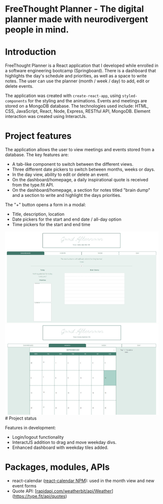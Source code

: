 # FreeThought Planner - The digital planner made with neurodivergent people in mind.

# Introduction

FreeThought Planner is a React application that I developed while enrolled in a software engineering bootcamp (Springboard). There is a dashboard that highlights the day's schedule and priorities, as well as a space to write notes. The user can use the planner (month / week / day) to add, edit or delete events.

The application was created with `create-react-app`, using `styled-components` for the styling and the animations. Events and meetings are stored on a MongoDB database. The technologies used include: HTML, CSS, JavaScript, React, Node, Express, RESTful API, MongoDB. Element interaction was created using InteractJs.

# Project features

The application allows the user to view meetings and events stored from a database.
The key features are:

- A tab-like component to switch between the different views.
- Three different date pickers to switch between months, weeks or days.
- In the day view, ability to edit or delete an event.
- On the dashboard/homepage, a daily inspirational quote is received from the type.fit API.
- On the dashboard/homepage, a section for notes titled "brain dump" and a section to write and highlight the days priorities.

The "+" button opens a form in a modal:

- Title, description, location
- Date pickers for the start and end date / all-day option
- Time pickers for the start and end time


<img src="./Dashboard.jpg"/>
<img src="./month.jpg"/>
# Project status

Features in development:

- Login/logout functionality
- InteractJS addition to drag and move weekday divs.
- Enhanced dashboard with weekday tiles added.

# Packages, modules, APIs

- react-calendar ([react-calendar NPM](https://www.npmjs.com/package/react-calendar)): used in the month view and new event forms
- Quote API: [[rapidapi.com/weatherbit/api/Weather](https://type.fit/api/quotes)](https://type.fit/api/quotes)
